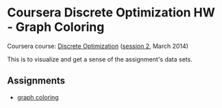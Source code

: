 Coursera Discrete Optimization HW - Graph Coloring
==================================================

Coursera course: [Discrete
Optimization](https://www.coursera.org/course/optimization) ([session
2](https://class.coursera.org/optimization-002), March 2014)


This is to visualize and get a sense of the assignment's data sets.


Assignments
-----------

- [graph coloring](coloring/)

